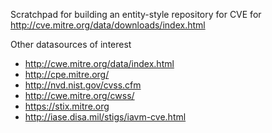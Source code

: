 Scratchpad for building an entity-style repository for CVE for http://cve.mitre.org/data/downloads/index.html

Other datasources of interest
* http://cwe.mitre.org/data/index.html
* http://cpe.mitre.org/
* http://nvd.nist.gov/cvss.cfm
* http://cwe.mitre.org/cwss/
* https://stix.mitre.org
* http://iase.disa.mil/stigs/iavm-cve.html